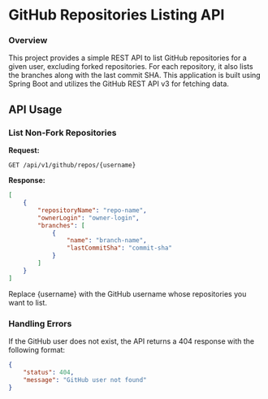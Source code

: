 # GitHub Repositories Listing API

### Overview
This project provides a simple REST API to list GitHub repositories for a given user, excluding forked repositories. 
For each repository, it also lists the branches along with the last commit SHA. 
This application is built using Spring Boot and utilizes the GitHub REST API v3 for fetching data.

## API Usage

### List Non-Fork Repositories

**Request:**

`GET /api/v1/github/repos/{username}`

**Response:**

```json
[
    {
        "repositoryName": "repo-name",
        "ownerLogin": "owner-login",
        "branches": [
            {
                "name": "branch-name",
                "lastCommitSha": "commit-sha"
            }
        ]
    }
]
```

Replace {username} with the GitHub username whose repositories you want to list.

### Handling Errors

If the GitHub user does not exist, the API returns a 404 response with the following format:

```json
{
    "status": 404,
    "message": "GitHub user not found"
}
```
